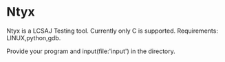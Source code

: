 # Ntyx
Ntyx is a LCSAJ Testing tool. Currently only C is supported.
Requirements: LINUX,python,gdb.

Provide your program and input(file:'input') in the directory.
